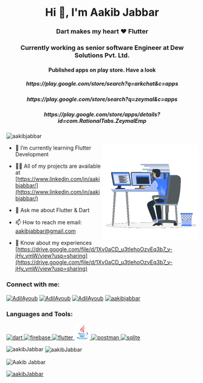 <h1 align="center">Hi 👋, I'm Aakib Jabbar </h1>
<h3 align="center">Dart makes my heart &#x2665 Flutter </h3>
<h3 align="center">Currently working as senior software Engineer at Dew Solutions Pvt. Ltd.  </h3>
<h4 align="center">Published apps on play store. Have a look  </h4>
<h5 align="center">https://play.google.com/store/search?q=arkchat&c=apps </h5>
<h5 align="center">https://play.google.com/store/search?q=zeymal&c=apps </h5>
<h5 align="center">https://play.google.com/store/apps/details?id=com.RationalTabs.ZeymalEmp </h5>

<p align="left"> <img src="https://komarev.com/ghpvc/?username=aakibz&label=Profile%20views&color=0e75b6&style=flat" alt="aakibjabbar" /> </p>
<img src="https://github.com/0xAbdulKhalid/0xAbdulKhalid/raw/main/assets/mdImages/Right_Side.gif" style="visibility:visible;max-width:100%;" width="250px" align="right">

- 🌱 I’m currently learning Flutter Development

- 👨‍💻 All of my projects are available at [https://www.linkedin.com/in/aakibjabbar/](https://www.linkedin.com/in/aakibjabbar/)

- 💬 Ask me about Flutter & Dart

- 📫 How to reach me email: aakibjabbar@gmail.com

- 📄 Know about my experiences [https://drive.google.com/file/d/1Xv0aCD_u3tIehoOzvEq3b7_v-jHy_ymW/view?usp=sharing](https://drive.google.com/file/d/1Xv0aCD_u3tIehoOzvEq3b7_v-jHy_ymW/view?usp=sharing)

<h3 align="left">Connect with me:</h3>
<p align="left">
<a href="https://twitter.com/aakibjabbar" target="blank"><img align="center" src="https://raw.githubusercontent.com/rahuldkjain/github-profile-readme-generator/master/src/images/icons/Social/twitter.svg" alt="AdilAyoub" height="30" width="40" /></a>
<a href="https://www.linkedin.com/in/aakib-jabbar/" target="blank"><img align="center" src="https://raw.githubusercontent.com/rahuldkjain/github-profile-readme-generator/master/src/images/icons/Social/linked-in-alt.svg" alt="AdilAyoub" height="30" width="40" /></a>
<a href="https://www.instagram.com/aakib_jabbar/" target="blank"><img align="center" src="https://raw.githubusercontent.com/rahuldkjain/github-profile-readme-generator/master/src/images/icons/Social/instagram.svg" alt="AdilAyoub" height="30" width="40" /></a>
<a href="https://www.facebook.com/aakib.jabbar" target="blank"><img align="center" src="https://raw.githubusercontent.com/rahuldkjain/github-profile-readme-generator/master/src/images/icons/Social/facebook.svg" alt="aakibjabbar" height="30" width="40" /></a>
</p>

<h3 align="left">Languages and Tools:</h3>
<a href="https://dart.dev" target="_blank" rel="noreferrer"> <img src="https://www.vectorlogo.zone/logos/dartlang/dartlang-icon.svg" alt="dart" width="40" height="40"/> </a> <a href="https://firebase.google.com/" target="_blank" rel="noreferrer"> <img src="https://www.vectorlogo.zone/logos/firebase/firebase-icon.svg" alt="firebase" width="40" height="40"/> </a> <a href="https://flutter.dev" target="_blank" rel="noreferrer"> <img src="https://www.vectorlogo.zone/logos/flutterio/flutterio-icon.svg" alt="flutter" width="40" height="40"/> </a> <a href="https://www.java.com" target="_blank" rel="noreferrer"> <img src="https://raw.githubusercontent.com/devicons/devicon/master/icons/java/java-original.svg" alt="java" width="40" height="40"/> </a> <a href="https://postman.com" target="_blank" rel="noreferrer"> <img src="https://www.vectorlogo.zone/logos/getpostman/getpostman-icon.svg" alt="postman" width="40" height="40"/> </a> <a href="https://www.sqlite.org/" target="_blank" rel="noreferrer"> <img src="https://www.vectorlogo.zone/logos/sqlite/sqlite-icon.svg" alt="sqlite" width="40" height="40"/> </a> </p>

<p><img align="left" src="https://github-readme-stats.vercel.app/api/top-langs?username=AAKIBZ&show_icons=true&locale=en&layout=compact" alt="aakibJabbar" /></p>

<p>&nbsp;<img align="center" src="https://github-readme-stats.vercel.app/api?username=AAKIBZ&show_icons=true&locale=en" alt="aakibJabbar" /></p>

<p><img align="center" src="https://github-readme-streak-stats.herokuapp.com/?user=AAKIBZ&" alt="Aakib Jabbar" /></p>
<p align="left"> <a href="https://github.com/ryo-ma/github-profile-trophy"><img src="https://github-profile-trophy.vercel.app/?username=AAKIBZ" alt="aakibJabbar" /></a> </p>
